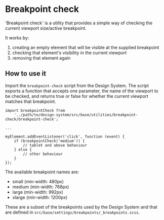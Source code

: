 # Breakpoint check

'Breakpoint check' is a utility that provides a simple way of checking the current viewport size/active breakpoint.

It works by:
1. creating an empty element that will be visible at the supplied breakpoint
1. checking that element's visibility in the current viewport
1. removing that element again

## How to use it

Import the `breakpoint-check` script from the Design System. The script exports a function that accepts one parameter, the name of the viewport to be checked, and returns true or false for whether the current viewport matches that breakpoint.

```
import breakpointCheck from
    '../path/to/design-system/src/base/utilities/breakpoint-check/breakpoint-check';

...

myElement.addEventListener('click', function (event) {
    if (breakpointCheck('medium')) {
        // tablet and above behaviour
    } else {
        // other behaviour
    }
});
```

The available breakpoint names are:
- small (min-width: 480px)
- medium (min-width: 768px)
- large (min-width: 992px)
- xlarge (min-width: 1200px)

These are a subset of the breakpoints used by the Design System and that are defined in `src/base/settings/breakpoints/_breakpoints.scss`.
